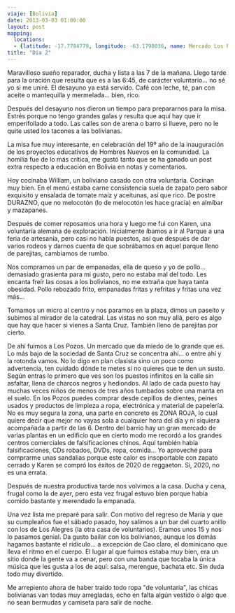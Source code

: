 ```yaml
---
viaje: [Bolivia]
date: 2013-03-03 01:00:00
layout: post
mapping:
  locations:
  - {latitude: -17.7784779, longitude: -63.1798036, name: Mercado Los Pozos}
title: "Día 2"
---
```

Maravilloso sueño reparador, ducha y lista a las 7 de la mañana. Llego tarde para la oración que resulta que es a las 6:45, de carácter voluntario... no sé yo si me uniré. El desayuno ya está servido. Café con leche, té, pan con aceite o mantequilla y mermelada... bien, rico.

Después del desayuno nos dieron un tiempo para prepararnos para la misa. Estrés porque no tengo grandes galas y resulta que aquí hay que ir emperifollado a todo. Las calles son de arena o barro si llueve, pero no le quite usted los tacones a las bolivianas.

La misa fue muy interesante, en celebración del 19º año de la inauguración de los proyectos educativos de Hombres Nuevos en la comunidad. La homilía fue de lo más crítica, me gustó tanto que se ha ganado un post extra respecto a educación en Bolivia en notas y comentarios.

Hoy cocinaba William, un boliviano casado con otra voluntaria. Cocinan muy bien. En el menú estaba carne consistencia suela de zapato pero sabor exquisito y ensalada de tomate maíz y aceitunas, así que rico. De postre DURAZNO, que no melocotón (lo de melocotón les hace gracia) en almíbar y mazapanes.

Después de comer reposamos una hora y luego me fui con Karen, una voluntaria alemana de exploración. Inicialmente íbamos a ir al Parque a una feria de artesanía, pero casi no había puestos, así que después de dar varios rodeos y darnos cuenta de que sobrábamos en aquel parque lleno de parejitas, cambiamos de rumbo.

Nos compramos un par de empanadas, ella de queso y yo de pollo... demasiado grasienta para mi gusto, pero no estaba mal del todo. Les encanta freír las cosas a los bolivianos, no me extraña que haya tanta obesidad. Pollo rebozado frito, empanadas fritas y refritas y fritas una vez más...

Tomamos un micro al centro y nos paramos en la plaza, dimos un paseíto y subimos al mirador de la catedral. Las vistas no son muy allá, pero es algo que hay que hacer si vienes a Santa Cruz. También lleno de parejitas por cierto.

De ahí fuimos a Los Pozos. Un mercado que da miedo de lo grande que es. Lo más bajo de la sociedad de Santa Cruz se concentra ahí... o entre ahí y la rotonda vamos. No lo digo en plan clasista sino un poco como advertencia, ten cuidado dónde te metes si no quieres que te den un susto. Según entras lo primero que ves son los puestos infinitos en la calle sin asfaltar, llena de charcos negros y hediondos. Al lado de cada puesto hay muchas veces niños de menos de tres años tumbados sobre una manta en el suelo. En los Pozos puedes comprar desde cepillos de dientes, peines usados y productos de limpieza a ropa, electrónica y material de papelería. No es muy segura la zona, una parte en concreto es ZONA ROJA, lo cual quiere decir que mejor no vayas sola a cualquier hora del día y ni siquiera acompañada a partir de las 6. Dentro del barrio hay un gran mercado de varias plantas en un edificio que en cierto modo me recordó a los grandes centros comerciales de falsificaciones chinos. Aquí también había falsificaciones, CDs robados, DVDs, ropa, comida... Yo aproveché para comprarme unas sandalias porque este calor es insoportable con zapato cerrado y Karen se compró los éxitos de 2020 de reggaeton. Sí, 2020, no es una errata.

Después de nuestra productiva tarde nos volvimos a la casa. Ducha y cena, frugal como la de ayer, pero esta vez frugal estuvo bien porque había comido bastante y merendado la empanada.

Una vez lista me preparé para salir. Con motivo del regreso de María y que su cumpleaños fue el sábado pasado, hoy salimos a un bar del cuarto anillo con los de Los Alegres (la otra casa de voluntarios). Éramos unos 15 y nos lo pasamos genial. Da gusto bailar con los bolivianos, aunque los demás hagamos bastante el ridículo... a excepción de Cao claro, el dominicano que lleva el ritmo en el cuerpo. El lugar al que fuimos estaba muy bien, era un sitio donde la gente va a cenar, pero con una banda que tocaba la única música que les gusta a los de aquí: salsa, merengue, bachata etc. Sin duda todo muy divertido.

Me arrepiento ahora de haber traído todo ropa "de voluntaria", las chicas bolivianas van todas muy arregladas, echo en falta algún vestido o algo que no sean bermudas y camiseta para salir de noche.

<img src="https://lh3.ggpht.com/0icg11FvlScvypmLZ7t2riL8o9aRByvrB7A4Bk4f2utBelF6uGNy3eBGQQhAtAHEbtW3o990u3pSLMni1fo" alt="" data-key="2180188">